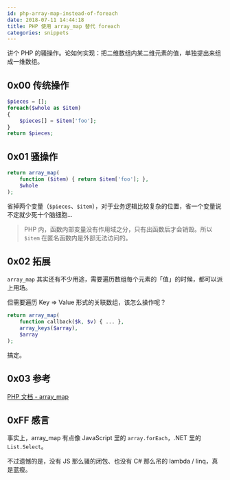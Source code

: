 ```yaml
---
id: php-array-map-instead-of-foreach
date: 2018-07-11 14:44:18
title: PHP 使用 array_map 替代 foreach
categories: snippets
---
```


讲个 PHP 的骚操作。论如何实现：把二维数组内某二维元素的值，单独提出来组成一维数组。

## 0x00 传统操作

```php
$pieces = [];
foreach($whole as $item)
{
    $pieces[] = $item['foo'];
}
return $pieces;
```

## 0x01 骚操作

```php
return array_map(
    function ($item) { return $item['foo']; },
    $whole
);
```

省掉两个变量（`$pieces`、`$item`），对于业务逻辑比较复杂的位置，省一个变量说不定就少死十个脑细胞...

> PHP 内，函数内部变量没有作用域之分，只有出函数后才会销毁。所以 `$item` 在匿名函数内是外部无法访问的。

## 0x02 拓展

`array_map` 其实还有不少用途，需要遍历数组每个元素的「值」的时候，都可以派上用场。

但需要遍历 Key => Value 形式的关联数组，该怎么操作呢？

```php
return array_map(
    function callback($k, $v) { ... }, 
    array_keys($array), 
    $array
);
```

搞定。

## 0x03 参考

[PHP 文档 - array_map](http://php.net/manual/zh/function.array-map.php)

## 0xFF 感言

事实上，array_map 有点像 JavaScript 里的 `array.forEach`，.NET 里的 `List.Select`。

不过遗憾的是，没有 JS 那么骚的闭包、也没有 C# 那么吊的 lambda / linq，真是蓝瘦。